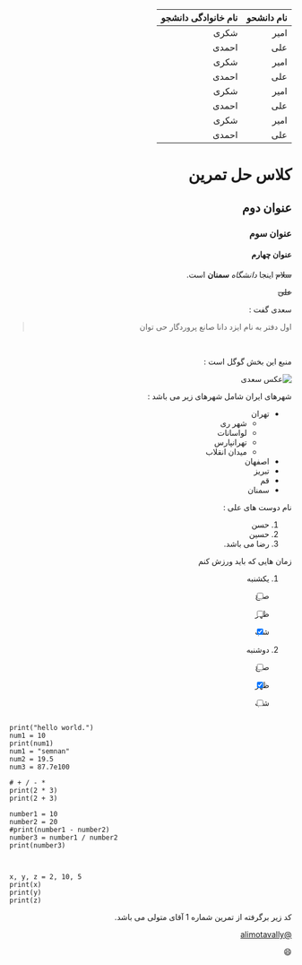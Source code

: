 <div dir="rtl">

  
| نام دانشحو | نام خانوادگی دانشجو |
| --------------------- | ----------- |
| امیر | شکری |
| علی | احمدی |
  | امیر | شکری |
| علی | احمدی |
  | امیر | شکری |
| علی | احمدی |
  | امیر | شکری |
| علی | احمدی |
  

# کلاس حل تمرین

## عنوان دوم

### عنوان سوم

#### عنوان چهارم

~~سلام~~ اینجا _دانشگاه_ **سمنان** است.


~~علی~~


سعدی گفت :

> اول دفتر به نام ایزد دانا صانع پروردگار حی توان

<br />

منبع این بخش گوگل است :

![عکس سعدی](https://ganjgah.ir/api/ganjoor/poet/image/saadi.gif)


شهرهای ایران شامل شهرهای زیر می باشد :
- تهران
  - شهر ری
  - لواسانات
  - تهرانپارس
  - میدان انقلاب
- اصفهان
- تبریز
- قم
- سمنان


نام دوست های علی :
1. حسن
2. حسین
3. رضا
می باشد.




زمان هایی که باید ورزش کنم

1. یکشنبه
- [ ] صبح
- [ ] ظهر
- [x] شب


2. دوشنبه
- [ ] صبح
- [x] ظهر
- [ ] شب


 </div>


```

print("hello world.")
num1 = 10
print(num1)
num1 = "semnan"
num2 = 19.5
num3 = 87.7e100

# + / - *
print(2 * 3)
print(2 + 3)

number1 = 10
number2 = 20
#print(number1 - number2)
number3 = number1 / number2
print(number3)



x, y, z = 2, 10, 5
print(x)
print(y)
print(z)
```
<div dir="rtl">

کد زیر برگرفته از تمرین شماره 1 آقای متولی می باشد.

[@alimotavally](https://github.com/orgs/semnan-university-ai/people/alimotavally)

😄
  
  
  </div>
